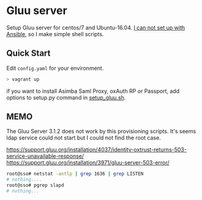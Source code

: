 # Gluu server

Setup Gluu server for centos/7 and Ubuntu-16.04. [I can not set up with Ansible](https://github.com/dotariel/gluu-vagrant), so I make simple shell scripts.

## Quick Start

Edit `config.yaml` for your environment.

```sh
> vagrant up
```

if you want to install Asimba Saml Proxy, oxAuth RP or Passport, add options to setup.py command in [setup_gluu.sh](./provision/setup_gluu.sh).

## MEMO

The Gluu Server 3.1.2 does not work by this provisioning scripts. It's seems ldap service could not start but I could not find the root case.

<https://support.gluu.org/installation/4037/identity-oxtrust-returns-503-service-unavailable-response/>
<https://support.gluu.org/installation/3971/gluu-server-503-error/>

```sh
root@sso# netstat -antlp | grep 1636 | grep LISTEN
# nothing....
root@sso# pgrep slapd
# nothing...
```
